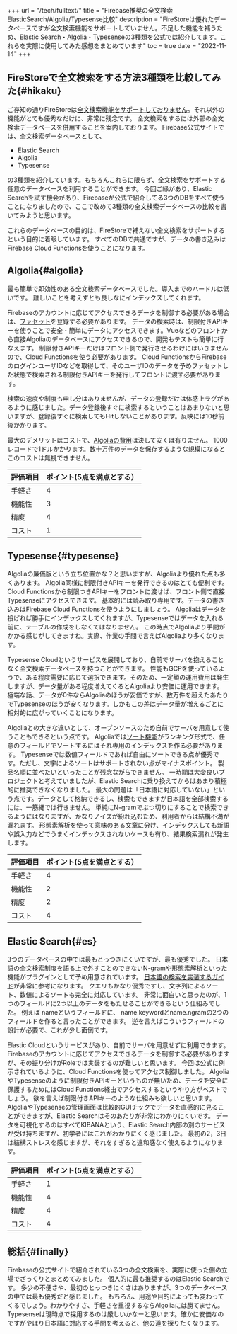+++
url = "/tech/fulltext/"
title = "Firebase推奨の全文検索 ElasticSearch/Algolia/Typesense比較"
description = "FireStoreは優れたデータベースですが全文検索機能をサポートしていません。不足した機能を補うため、Elastic Search・Algolia・Typesenseの3種類を公式では紹介してます。これらを実際に使用してみた感想をまとめています"
toc = true
date = "2022-11-14"
+++

## FireStoreで全文検索をする方法3種類を比較してみた{#hikaku}

ご存知の通りFireStoreは[全文検索機能をサポートしておりません](https://firebase.google.com/docs/firestore/solutions/search?hl=ja&provider=elastic)。それ以外の機能がとても優秀なだけに、非常に残念です。
全文検索をするには外部の全文検索データベースを併用することを案内しております。
Firebase公式サイトでは、全文検索データベースとして、

- Elastic Search
- Algolia
- Typesense

の3種類を紹介しています。もちろんこれらに限らず、全文検索をサポートする任意のデータベースを利用することができます。
今回ご縁があり、Elastic Searchを試す機会があり、Firebaseが公式で紹介してる3つのDBをすべて使うことになりましたので、ここで改めて3種類の全文検索データベースの比較を書いてみようと思います。

これらのデータベースの目的は、FireStoreで補えない全文検索をサポートするという目的に着眼しています。
すべてのDBで共通ですが、データの書き込みは Firebase Cloud Functionsを使うことになります。

## Algolia{#algolia}

最も簡単で即効性のある全文検索データベースでした。導入までのハードルは低いです。
難しいことを考えずとも良しなにインデックスしてくれます。

Firebaseのアカウントに応じてアクセスできるデータを制御する必要がある場合は、[ファセット](https://www.algolia.com/doc/guides/managing-results/refine-results/faceting/)を登録する必要があります。
データの検索時は、制限付きAPIキーを使うことで安全・簡単にデータにアクセスできます。Vueなどのフロントから直接Algoliaのデータベースにアクセスできるので、開発もテストも簡単に行なえます。
制限付きAPIキーだけはフロント側で発行させるわけにはいきませんので、Cloud Functionsを使う必要があります。
Cloud FunctionsからFirebaseのログインユーザIDなどを取得して、そのユーザIDのデータを予めファセットした状態で検索される制限付きAPIキーを発行してフロントに渡す必要があります。

検索の速度や制度も申し分はありませんが、データの登録だけは体感上ラグがあるように感じました。データ登録後すぐに検索するということはあまりないと思いますが、登録後すぐに検索してもHitしないことがあります。反映には10秒前後かかります。

最大のデメリットはコストで、[Algoliaの費用](https://www.algolia.com/pricing/)は決して安くは有りません。
1000レコードで1ドルかかります。数十万件のデータを保存するような規模になるとこのコストは無視できません。

| 評価項目 | ポイント(5点を満点とする） |
| -------- | -------------------------- |
| 手軽さ   | 4                          |
| 機能性   | 3                          |
| 精度     | 4                          |
| コスト   | 1                          |

## Typesense{#typesense}

Algoliaの廉価版という立ち位置かな？と思いますが、Algoliaより優れた点も多くあります。
Algolia同様に制限付きAPIキーを発行できるのはとても便利です。Cloud Functionsから制限つきAPIキーをフロントに渡せば、フロント側で直接Typesenseにアクセスできます。
基本的には読み取り専用です。データの書き込みはFirebase Cloud Functionsを使うようにしましょう。
Algoliaはデータを投げれば勝手にインデックスしてくれますが、Typesenseではデータを入れる前に、テーブルの作成をしなくてはなりません。
この時点でAlgoliaより手間がかかる感じがしてきますね。実際、作業の手間で言えばAlgoliaより多くなります。

Typesense Cloudというサービスを展開しており、自前でサーバを抱えることなく全文検索データベースを持つことができます。
性能もGCPを使っているようで、ある程度需要に応じて選択できます。そのため、一定額の運用費用は発生しますが、データ量がある程度増えてくるとAlgoliaより安価に運用できます。
極端な話、データが0件ならAlgoliaのほうが安価ですが、数万件を超えたあたりでTypesenseのほうが安くなります。しかもこの差はデータ量が増えるごとに相対的に広がっていくことになります。

Algoliaとの大きな違いとして、オープンソースのため自前でサーバを用意して使うこともできるという点です。
Algoliaでは[ソート機能](https://www.algolia.com/doc/guides/managing-results/refine-results/sorting/how-to/sort-by-attribute/)がランキング形式で、任意のフィールドでソートするにはそれ専用のインデックスを作る必要があります。
Typesenseでは数値フィールドであれば自由にソートできる点が優秀です。ただし、文字によるソートはサポートされない点がマイナスポイント。
製品名順に並べたいといったことが残念ながらできません。
一時期は大変良いプロジェクトと考えていましたが、Elastic Searchに乗り換えてからはあまり積極的に推奨できなくなりました。
最大の問題は「日本語に対応していない」という点です。データとして格納できるし、検索もできますが日本語を全部検索するには、一筋縄では行きません。
単純にN-gramでぶつ切りにすることで検索できるようにはなりますが、かなりノイズが紛れ込むため、利用者からは結構不満が漏れます。
形態素解析を使って意味のある文章に分け、インデックスしても新語や誤入力などでうまくインデックスされないケースも有り、結果検索漏れが発生します。

| 評価項目 | ポイント(5点を満点とする） |
| -------- | -------------------------- |
| 手軽さ   | 4                          |
| 機能性   | 2                          |
| 精度     | 2                          |
| コスト   | 4                          |

## Elastic Search{#es}

3つのデータベースの中では最もとっつきにくいですが、最も優秀でした。
日本語の全文検索制度を語る上で外すことのできないN-gramや形態素解析といった機能がプラグインとして予め用意されています。
[日本語の検索を実装するガイド](https://www.elastic.co/jp/blog/how-to-implement-japanese-full-text-search-in-elasticsearch/)が非常に参考になります。
クエリもかなり優秀ですし、文字列によるソート、数値によるソートも完全に対応しています。
非常に面白いと思ったのが、1つのフィールドに2つ以上のデータをもたせることができるという仕組みでした。
例えば nameというフィールドに、 name.keywordとname.ngramの2つのフィールドを作ると言ったことができます。
逆を言えばこういうフィールドの設計が必要で、これが少し面倒です。

Elastic Cloudというサービスがあり、自前でサーバを用意せずに利用できます。
Firebaseのアカウントに応じてアクセスできるデータを制御する必要がありますが、その振り分けがRoleでは実装するのが難しいと思います。
今回は公式に例示されているように、Cloud Functionsを使ってアクセス制御しました。
AlgoliaやTypesenseのように制限付きAPIキーというものが無いため、データを安全に保護するためにはCloud Functions経由でアクセスするというやり方がベストでしょう。
欲を言えば制限付きAPIキーのような仕組みも欲しいと思います。
AlgoliaやTypesenseの管理画面は比較的GUIチックでデータを直感的に見ることができますが、Elastic Searchはそのあたりが非常にわかりにくいです。
データを可視化するのはすべてKIBANAという、Elastic Search内部の別のサービスが受け持ちますが、初学者にはこれがわかりにくく感じました。
最初の2，3日は結構ストレスを感じますが、それをすぎると違和感なく使えるようになります。

| 評価項目 | ポイント(5点を満点とする） |
| -------- | -------------------------- |
| 手軽さ   | 1                          |
| 機能性   | 4                          |
| 精度     | 4                          |
| コスト   | 4                          |

## 総括{#finally}

Firebaseの公式サイトで紹介されている3つの全文検索を、実際に使った側の立場でざっくりとまとめてみました。
個人的に最も推奨するのはElastic Searchです。
多少の不便さや、最初のとっつきにくさはありますが、3つのデータベースの中では最も優秀だと感じました。
もちろん、用途や目的によっても変わってくるでしょう。わかりやすさ、手軽さを重視するならAlgoliaには勝てません。
Typesenseは現時点で採用するのは厳しいかなーと思います。確かに安価なのですがやはり日本語に対応する手間を考えると、他の道を探りたくなります。
